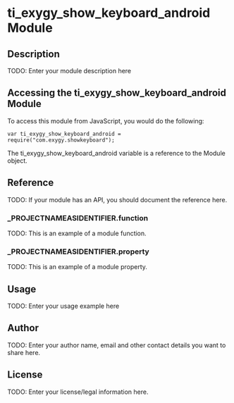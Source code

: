 # ti_exygy_show_keyboard_android Module

## Description

TODO: Enter your module description here

## Accessing the ti_exygy_show_keyboard_android Module

To access this module from JavaScript, you would do the following:

	var ti_exygy_show_keyboard_android = require("com.exygy.showkeyboard");

The ti_exygy_show_keyboard_android variable is a reference to the Module object.	

## Reference

TODO: If your module has an API, you should document
the reference here.

### ___PROJECTNAMEASIDENTIFIER__.function

TODO: This is an example of a module function.

### ___PROJECTNAMEASIDENTIFIER__.property

TODO: This is an example of a module property.

## Usage

TODO: Enter your usage example here

## Author

TODO: Enter your author name, email and other contact
details you want to share here. 

## License

TODO: Enter your license/legal information here.
